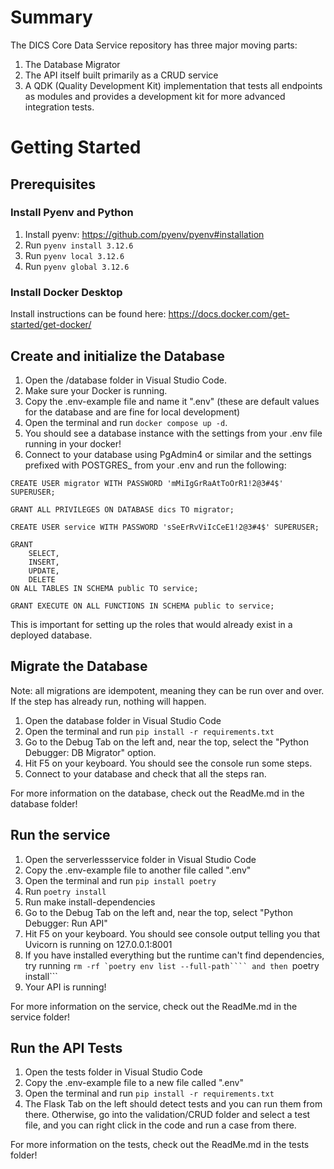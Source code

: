 # Summary

The DICS Core Data Service repository has three major moving parts:

1. The Database Migrator
2. The API itself built primarily as a CRUD service
3. A QDK (Quality Development Kit) implementation that tests all endpoints as modules and provides a development kit for more advanced integration tests.

# Getting Started

## Prerequisites

### Install Pyenv and Python

1. Install pyenv: https://github.com/pyenv/pyenv#installation
2. Run ```pyenv install 3.12.6```
3. Run ```pyenv local 3.12.6```
4. Run ```pyenv global 3.12.6```

### Install Docker Desktop

Install instructions can be found here: https://docs.docker.com/get-started/get-docker/

## Create and initialize the Database

1. Open the /database folder in Visual Studio Code.
2. Make sure your Docker is running.
3. Copy the .env-example file and name it ".env" (these are default values for the database and are fine for local development)
4. Open the terminal and run ```docker compose up -d```.
5. You should see a database instance with the settings from your .env file running in your docker!
6. Connect to your database using PgAdmin4 or similar and the settings prefixed with POSTGRES_ from your .env and run the following:
```
CREATE USER migrator WITH PASSWORD 'mMiIgGrRaAtToOrR1!2@3#4$' SUPERUSER; 

GRANT ALL PRIVILEGES ON DATABASE dics TO migrator;

CREATE USER service WITH PASSWORD 'sSeErRvViIcCeE1!2@3#4$' SUPERUSER;

GRANT 
	SELECT,
	INSERT,
	UPDATE,
	DELETE
ON ALL TABLES IN SCHEMA public TO service;

GRANT EXECUTE ON ALL FUNCTIONS IN SCHEMA public to service;
```
This is important for setting up the roles that would already exist in a deployed database.

## Migrate the Database

Note: all migrations are idempotent, meaning they can be run over and over.  If the step has already run, nothing will happen.

1. Open the database folder in Visual Studio Code
2. Open the terminal and run ```pip install -r requirements.txt```
3. Go to the Debug Tab on the left and, near the top, select the "Python Debugger: DB Migrator" option.
4. Hit F5 on your keyboard.  You should see the console run some steps.
5. Connect to your database and check that all the steps ran.

For more information on the database, check out the ReadMe.md in the database folder!

## Run the service

1. Open the serverlessservice folder in Visual Studio Code
2. Copy the .env-example file to another file called ".env"
3. Open the terminal and run ```pip install poetry```
4. Run ```poetry install```
5. Run make install-dependencies
4. Go to the Debug Tab on the left and, near the top, select "Python Debugger: Run API"
5. Hit F5 on your keyboard.  You should see console output telling you that Uvicorn is running on 127.0.0.1:8001
6. If you have installed everything but the runtime can't find dependencies, try running ```rm -rf `poetry env list --full-path```` and then ```poetry install```
7. Your API is running!

For more information on the service, check out the ReadMe.md in the service folder!

## Run the API Tests

1. Open the tests folder in Visual Studio Code
2. Copy the .env-example file to a new file called ".env"
3. Open the terminal and run ```pip install -r requirements.txt```
4. The Flask Tab on the left should detect tests and you can run them from there.  Otherwise, go into the validation/CRUD folder and select a test file, and you can right click in the code and run a case from there.

For more information on the tests, check out the ReadMe.md in the tests folder!





